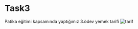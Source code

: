 # Task3
Patika eğitimi kapsamında yaptığımız 3.ödev yemek tarifi
![tarif](https://user-images.githubusercontent.com/126160216/226123049-86cefeb6-9997-4dc8-a423-6bf86e8e8582.JPG)
